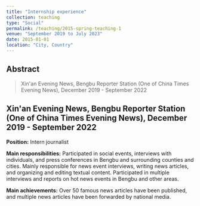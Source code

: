 ```yaml
---
title: "Internship experience"
collection: teaching
type: "Social"
permalink: /teaching/2015-spring-teaching-1
venue: "September 2019 to July 2023"
date: 2015-01-01
location: "City, Country"
---
```

## Abstract
> Xin'an Evening News, Bengbu Reporter Station (One of China Times Evening News), December 2019 - September 2022

## Xin'an Evening News, Bengbu Reporter Station (One of China Times Evening News), December 2019 - September 2022

**Position:** Intern journalist

**Main responsibilities:** Participated in social events, interviews with individuals, and press conferences in Bengbu and surrounding counties and cities. Mainly responsible for news event interviews, writing news articles, and organizing and editing textual content. Participated in multiple interviews and reports on hot news events in Bengbu and other areas.

 **Main achievements:** Over 50 famous news articles have been published, and multiple news articles have been forwarded by national media.
